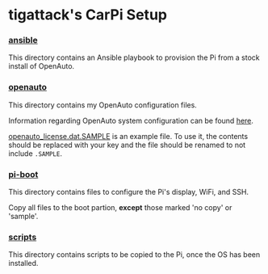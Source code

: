 # tigattack's CarPi Setup

### [ansible](/ansible/)

This directory contains an Ansible playbook to provision the Pi from a stock install of OpenAuto.

### [openauto](/openauto/)

This directory contains my OpenAuto configuration files.

Information regarding OpenAuto system configuration can be found [here](https://bluewavestudio.io/community/thread-2042.html).

[openauto_license.dat.SAMPLE](OpenAuto/openauto_license.dat.SAMPLE) is an example file. To use it, the contents should be replaced with your key and the file should be renamed to not include `.SAMPLE`.

### [pi-boot](/pi-boot/)

This directory contains files to configure the Pi's display, WiFi, and SSH.

Copy all files to the boot partion, **except** those marked 'no copy' or 'sample'.

### [scripts](/scripts/)

This directory contains scripts to be copied to the Pi, once the OS has been installed.
